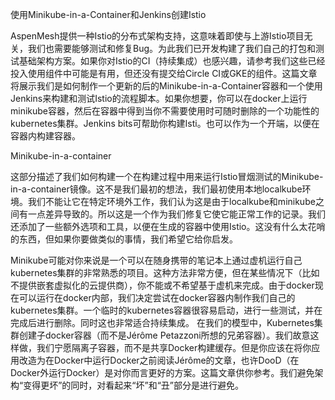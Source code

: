 使用Minikube-in-a-Container和Jenkins创建Istio

AspenMesh提供一种Istio的分布式架构支持，这意味着即使与上游Istio项目无关，我们也需要能够测试和修复Bug。为此我们已开发构建了我们自己的打包和测试基础架构方案。如果你对Istio的CI（持续集成）也感兴趣，请参考我们这些已经投入使用组件中可能是有用，但还没有提交给Circle CI或GKE的组件。这篇文章将展示我们是如何制作一个更新的后的Minikube-in-a-Container容器和一个使用Jenkins来构建和测试Istio的流程脚本。如果你想要，你可以在docker上运行minikube容器，然后在容器中得到当你不需要使用时可随时删除的一个功能性的kubernetes集群。Jenkins bits可帮助你构建Isti。也可以作为一个开端，以便在容器内构建容器。

Minikube-in-a-container

这部分描述了我们如何构建一个在构建过程中用来运行Istio冒烟测试的Minikube-in-a-container镜像。这不是我们最初的想法，我们最初使用本地localkube环境。我们不能让它在特定环境外工作，我们认为这是由于localkube和minikube之间有一点差异导致的。所以这是一个作为我们修复它使它能正常工作的记录。我们还添加了一些额外选项和工具，以便在生成的容器中使用Istio。这没有什么太花哨的东西，但如果你要做类似的事情，我们希望它给你启发。

Minikube可能对你来说是一个可以在随身携带的笔记本上通过虚机运行自己kubernetes集群的非常熟悉的项目。这种方法非常方便，但在某些情况下（比如不提供嵌套虚拟化的云提供商），你不能或不希望基于虚机来完成。由于docker现在可以运行在docker内部，我们决定尝试在docker容器内制作我们自己的kubernetes集群。一个临时的kubernetes容器很容易启动，进行一些测试，并在完成后进行删除。同时这也非常适合持续集成。
在我们的模型中，Kubernetes集群创建子docker容器（而不是Jérôme Petazzoni所想的兄弟容器）。我们故意这样做，我们宁愿隔离子容器，而不是共享Docker构建缓存。但是你应该在将你应用改造为在Docker中运行Docker之前阅读Jérôme的文章，也许DooD（在Docker外运行Docker）是对你而言更好的方案。这篇文章供你参考。我们避免架构“变得更坏”的同时，对看起来“坏”和“丑”部分是进行避免。